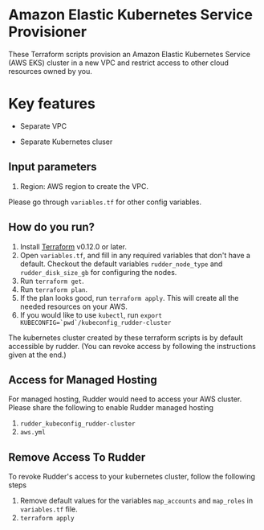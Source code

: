 # Amazon Elastic Kubernetes Service Provisioner
These Terraform scripts provision an Amazon Elastic Kubernetes Service (AWS EKS) cluster in a new VPC and restrict access to other cloud resources owned by you.

# Key features

* Separate VPC

* Separate Kubernetes cluser

## Input parameters
1. Region: AWS region to create the VPC.

Please go through `variables.tf` for other config variables.

## How do you run?

1. Install [Terraform](https://learn.hashicorp.com/terraform/getting-started/install.html) v0.12.0 or later.
1. Open `variables.tf`, and fill in any required variables that don't have a default. Checkout the default variables `rudder_node_type` and `rudder_disk_size_gb` for configuring the nodes.
1. Run `terraform get`.
1. Run `terraform plan`.
1. If the plan looks good, run `terraform apply`. This will create all the needed resources on your AWS.
1. If you would like to use `kubectl`, run ``export KUBECONFIG=`pwd`/kubeconfig_rudder-cluster``

The kubernetes cluster created by these terraform scripts is by default accessible by rudder. (You can revoke access by following the instructions given at the end.)

## Access for Managed Hosting
For managed hosting, Rudder would need to access your AWS cluster. Please share the following to enable Rudder managed hosting
1. `rudder_kubeconfig_rudder-cluster`
1. `aws.yml`

## Remove Access To Rudder
To revoke Rudder's access to your kubernetes cluster, follow the following steps
1. Remove default values for the variables `map_accounts` and `map_roles` in `variables.tf` file.
1. `terraform apply`
